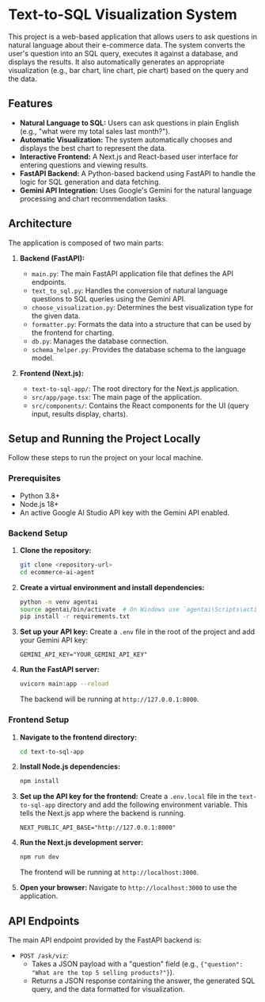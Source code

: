# Text-to-SQL Visualization System

This project is a web-based application that allows users to ask questions in natural language about their e-commerce data. The system converts the user's question into an SQL query, executes it against a database, and displays the results. It also automatically generates an appropriate visualization (e.g., bar chart, line chart, pie chart) based on the query and the data.

## Features

- **Natural Language to SQL:** Users can ask questions in plain English (e.g., "what were my total sales last month?").
- **Automatic Visualization:** The system automatically chooses and displays the best chart to represent the data.
- **Interactive Frontend:** A Next.js and React-based user interface for entering questions and viewing results.
- **FastAPI Backend:** A Python-based backend using FastAPI to handle the logic for SQL generation and data fetching.
- **Gemini API Integration:** Uses Google's Gemini for the natural language processing and chart recommendation tasks.

## Architecture

The application is composed of two main parts:

1.  **Backend (FastAPI):**
    - `main.py`: The main FastAPI application file that defines the API endpoints.
    - `text_to_sql.py`: Handles the conversion of natural language questions to SQL queries using the Gemini API.
    - `choose_visualization.py`: Determines the best visualization type for the given data.
    - `formatter.py`: Formats the data into a structure that can be used by the frontend for charting.
    - `db.py`: Manages the database connection.
    - `schema_helper.py`: Provides the database schema to the language model.

2.  **Frontend (Next.js):**
    - `text-to-sql-app/`: The root directory for the Next.js application.
    - `src/app/page.tsx`: The main page of the application.
    - `src/components/`: Contains the React components for the UI (query input, results display, charts).

## Setup and Running the Project Locally

Follow these steps to run the project on your local machine.

### Prerequisites

- Python 3.8+
- Node.js 18+
- An active Google AI Studio API key with the Gemini API enabled.

### Backend Setup

1.  **Clone the repository:**
    ```bash
    git clone <repository-url>
    cd ecommerce-ai-agent
    ```

2.  **Create a virtual environment and install dependencies:**
    ```bash
    python -m venv agentai
    source agentai/bin/activate  # On Windows use `agentai\Scripts\activate`
    pip install -r requirements.txt
    ```

3.  **Set up your API key:**
    Create a `.env` file in the root of the project and add your Gemini API key:
    ```
    GEMINI_API_KEY="YOUR_GEMINI_API_KEY"
    ```

4.  **Run the FastAPI server:**
    ```bash
    uvicorn main:app --reload
    ```
    The backend will be running at `http://127.0.0.1:8000`.

### Frontend Setup

1.  **Navigate to the frontend directory:**
    ```bash
    cd text-to-sql-app
    ```

2.  **Install Node.js dependencies:**
    ```bash
    npm install
    ```

3.  **Set up the API key for the frontend:**
    Create a `.env.local` file in the `text-to-sql-app` directory and add the following environment variable. This tells the Next.js app where the backend is running.

    ```
    NEXT_PUBLIC_API_BASE="http://127.0.0.1:8000"
    ```

4.  **Run the Next.js development server:**
    ```bash
    npm run dev
    ```
    The frontend will be running at `http://localhost:3000`.

5.  **Open your browser:**
    Navigate to `http://localhost:3000` to use the application.

## API Endpoints

The main API endpoint provided by the FastAPI backend is:

- `POST /ask/viz`:
  - Takes a JSON payload with a "question" field (e.g., `{"question": "What are the top 5 selling products?"}`).
  - Returns a JSON response containing the answer, the generated SQL query, and the data formatted for visualization.
